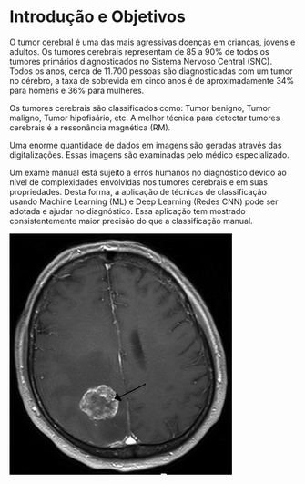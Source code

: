 # Introdução e Objetivos

O tumor cerebral é uma das mais agressivas doenças em crianças, jovens e adultos. Os tumores cerebrais representam de 85 a 90% de todos os tumores primários diagnosticados no Sistema Nervoso Central (SNC). Todos os anos, cerca de 11.700 pessoas são diagnosticadas com um tumor no cérebro, a taxa de sobrevida em cinco anos é de aproximadamente 34% para homens e 36% para mulheres. 

Os tumores cerebrais são classificados como: Tumor benigno, Tumor maligno, Tumor hipofisário, etc. A melhor técnica para detectar tumores cerebrais é a ressonância magnética (RM). 

Uma enorme quantidade de dados em imagens são geradas através das digitalizações. Essas imagens são examinadas pelo médico especializado. 

Um exame manual está sujeito a erros humanos no diagnóstico devido ao nível de complexidades envolvidas nos tumores cerebrais e em suas propriedades. Desta forma, a aplicação de técnicas de classificação usando Machine Learning (ML) e Deep Learning (Redes CNN) pode ser adotada e ajudar no diagnóstico. Essa aplicação tem mostrado consistentemente maior precisão do que a classificação manual. 

![Tumor](./tumor.jpg)

